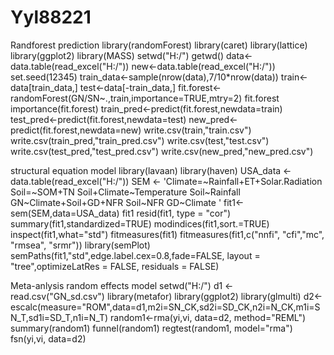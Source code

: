 # Yyl88221
Randforest prediction
library(randomForest)
library(caret)
library(lattice)
library(ggplot2)
library(MASS)
setwd("H:/")
getwd()
data<-data.table(read_excel("H:/"))
new<-data.table(read_excel("H:/"))
set.seed(12345)
train_data<-sample(nrow(data),7/10*nrow(data))
train<-data[train_data,]
test<-data[-train_data,]
fit.forest<-randomForest(GN/SN~.,train,importance=TRUE,mtry=2)
fit.forest
importance(fit.forest)
train_pred<-predict(fit.forest,newdata=train)
test_pred<-predict(fit.forest,newdata=test)
new_pred<-predict(fit.forest,newdata=new)
write.csv(train,"train.csv")
write.csv(train_pred,"train_pred.csv")
write.csv(test,"test.csv")
write.csv(test_pred,"test_pred.csv")
write.csv(new_pred,"new_pred.csv")

structural equation model
library(lavaan)
library(haven)
USA_data <-data.table(read_excel("H:/"))
SEM <- 'Climate=~Rainfall+ET+Solar.Radiation
Soil=~SOM+TN
Soil+Climate~Temperature
Soil~Rainfall
GN~Climate+Soil+GD+NFR
Soil~NFR
GD~Climate
'
fit1<-sem(SEM,data=USA_data)
fit1
resid(fit1, type = "cor")
summary(fit1,standardized=TRUE)
modindices(fit1,sort.=TRUE)
inspect(fit1,what="std")
fitmeasures(fit1)
fitmeasures(fit1,c("nnfi", "cfi","mc", "rmsea", "srmr"))
library(semPlot)
semPaths(fit1,"std",edge.label.cex=0.8,fade=FALSE, layout = "tree",optimizeLatRes = FALSE, residuals = FALSE)

Meta-anlysis random effects model
setwd("H:/")
d1 <- read.csv("GN_sd.csv")
library(metafor)
library(ggplot2)
library(glmulti)
d2<-escalc(measure="ROM",data=d1,m2i=SN_CK,sd2i=SD_CK,n2i=N_CK,m1i=SN_T,sd1i=SD_T,n1i=N_T)
random1<-rma(yi,vi, data=d2, method="REML")
summary(random1)
funnel(random1)
regtest(random1, model="rma")
fsn(yi,vi, data=d2)
